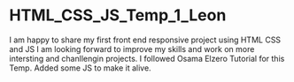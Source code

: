 # HTML_CSS_JS_Temp_1_Leon
I am happy to share my first front end responsive project using HTML CSS and JS
I am looking forward to improve my skills and work on more intersting and chanllengin projects.
I followed Osama Elzero Tutorial for this Temp.
Added some JS to make it alive.
